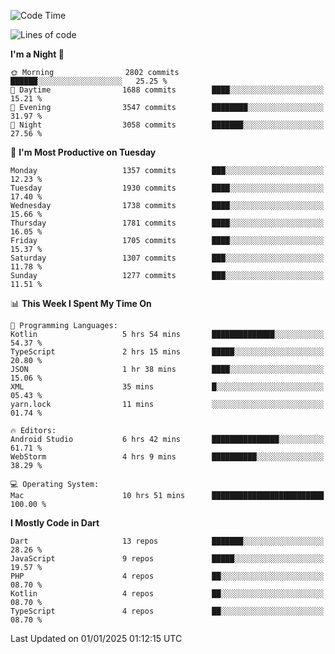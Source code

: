 <!--START_SECTION:waka-->
![Code Time](http://img.shields.io/badge/Code%20Time-995%20hrs%2051%20mins-blue)

![Lines of code](https://img.shields.io/badge/From%20Hello%20World%20I%27ve%20Written-3.7%20million%20lines%20of%20code-blue)

**I'm a Night 🦉** 

```text
🌞 Morning                2802 commits        ██████░░░░░░░░░░░░░░░░░░░   25.25 % 
🌆 Daytime                1688 commits        ████░░░░░░░░░░░░░░░░░░░░░   15.21 % 
🌃 Evening                3547 commits        ████████░░░░░░░░░░░░░░░░░   31.97 % 
🌙 Night                  3058 commits        ███████░░░░░░░░░░░░░░░░░░   27.56 % 
```
📅 **I'm Most Productive on Tuesday** 

```text
Monday                   1357 commits        ███░░░░░░░░░░░░░░░░░░░░░░   12.23 % 
Tuesday                  1930 commits        ████░░░░░░░░░░░░░░░░░░░░░   17.40 % 
Wednesday                1738 commits        ████░░░░░░░░░░░░░░░░░░░░░   15.66 % 
Thursday                 1781 commits        ████░░░░░░░░░░░░░░░░░░░░░   16.05 % 
Friday                   1705 commits        ████░░░░░░░░░░░░░░░░░░░░░   15.37 % 
Saturday                 1307 commits        ███░░░░░░░░░░░░░░░░░░░░░░   11.78 % 
Sunday                   1277 commits        ███░░░░░░░░░░░░░░░░░░░░░░   11.51 % 
```


📊 **This Week I Spent My Time On** 

```text
💬 Programming Languages: 
Kotlin                   5 hrs 54 mins       ██████████████░░░░░░░░░░░   54.37 % 
TypeScript               2 hrs 15 mins       █████░░░░░░░░░░░░░░░░░░░░   20.80 % 
JSON                     1 hr 38 mins        ████░░░░░░░░░░░░░░░░░░░░░   15.06 % 
XML                      35 mins             █░░░░░░░░░░░░░░░░░░░░░░░░   05.43 % 
yarn.lock                11 mins             ░░░░░░░░░░░░░░░░░░░░░░░░░   01.74 % 

🔥 Editors: 
Android Studio           6 hrs 42 mins       ███████████████░░░░░░░░░░   61.71 % 
WebStorm                 4 hrs 9 mins        ██████████░░░░░░░░░░░░░░░   38.29 % 

💻 Operating System: 
Mac                      10 hrs 51 mins      █████████████████████████   100.00 % 
```

**I Mostly Code in Dart** 

```text
Dart                     13 repos            ███████░░░░░░░░░░░░░░░░░░   28.26 % 
JavaScript               9 repos             █████░░░░░░░░░░░░░░░░░░░░   19.57 % 
PHP                      4 repos             ██░░░░░░░░░░░░░░░░░░░░░░░   08.70 % 
Kotlin                   4 repos             ██░░░░░░░░░░░░░░░░░░░░░░░   08.70 % 
TypeScript               4 repos             ██░░░░░░░░░░░░░░░░░░░░░░░   08.70 % 
```




 Last Updated on 01/01/2025 01:12:15 UTC
<!--END_SECTION:waka-->
